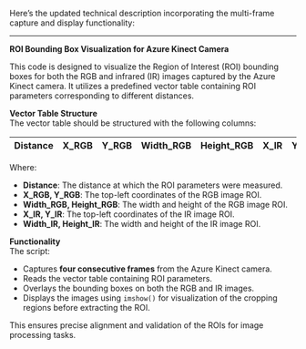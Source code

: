 Here’s the updated technical description incorporating the multi-frame capture and display functionality:  

---

 **ROI Bounding Box Visualization for Azure Kinect Camera**  

This code is designed to visualize the Region of Interest (ROI) bounding boxes for both the RGB and infrared (IR) images captured by the Azure Kinect camera. It utilizes a predefined vector table containing ROI parameters corresponding to different distances.  

 **Vector Table Structure**  
The vector table should be structured with the following columns:  

| Distance | X_RGB | Y_RGB | Width_RGB | Height_RGB | X_IR | Y_IR | Width_IR | Height_IR |  
|----------|-------|-------|-----------|------------|------|------|----------|-----------|  

Where:  
- **Distance**: The distance at which the ROI parameters were measured.  
- **X_RGB, Y_RGB**: The top-left coordinates of the RGB image ROI.  
- **Width_RGB, Height_RGB**: The width and height of the RGB image ROI.  
- **X_IR, Y_IR**: The top-left coordinates of the IR image ROI.  
- **Width_IR, Height_IR**: The width and height of the IR image ROI.  

 **Functionality**  
The script:  
- Captures **four consecutive frames** from the Azure Kinect camera.  
- Reads the vector table containing ROI parameters.  
- Overlays the bounding boxes on both the RGB and IR images.  
- Displays the images using `imshow()` for visualization of the cropping regions before extracting the ROI.  

This ensures precise alignment and validation of the ROIs for image processing tasks.
